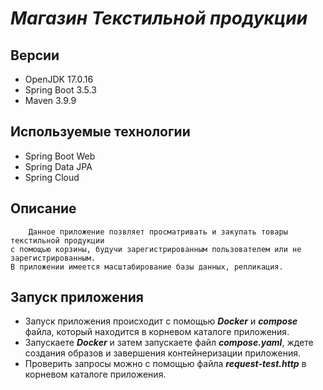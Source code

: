 
# ___Магазин Текстильной продукции___

## Версии
+ OpenJDK 17.0.16
+ Spring Boot 3.5.3
+ Maven 3.9.9

## Используемые технологии
* Spring Boot Web
* Spring Data JPA
* Spring Cloud

## Описание
        Данное приложение позвляет просматривать и закупать товары текстильной продукции
    с помощью корзины, будучи зарегистрированным пользователем или не зарегистрированным.
    В приложении имеется масштабирование базы данных, репликация.

## Запуск приложения
* Запуск приложения происходит с помощью ___Docker___ и ___compose___ файла, который находится в корневом каталоге приложения.
* Запускаете ___Docker___ и затем запускаете файл ___compose.yaml___, ждете создания образов и завершения контейнеризации приложения.
* Проверить запросы можно с помощью файла ___request-test.http___ в корневом каталоге приложения.